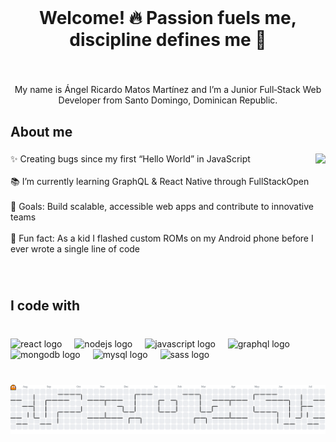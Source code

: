 <br clear="both">

<h1 align="center">Welcome! 🔥 Passion fuels me, discipline defines me 💪</h1>

###

<br clear="both">

<p align="center">My name is Ángel Ricardo Matos Martínez and I’m a Junior Full‑Stack Web Developer from Santo Domingo, Dominican Republic.</p>

###

<h2 align="left">About me</h2>

###

<img align="right" height="200" src="https://camo.githubusercontent.com/4f8ea7bf8c207c4af40185e1954741322b7bcdcebbeb8355f216d187fc61132f/68747470733a2f2f692e67697068792e636f6d2f6d656469612f76312e59326c6b505463354d4749334e6a45784f4735704e327430596a52684d47593063574a364d3355354e444a7a636e467061576335615770314e544d304f485a324d6d5a684d435a6c634431324d563970626e526c636d35686246396e61575a66596e6c666157516d593351395a772f3130355450546c467271615731472f67697068792e676966"  />

###

<p align="left">✨ Creating bugs since my first “Hello World” in JavaScript<br><br>📚 I’m currently learning GraphQL & React Native through FullStackOpen<br><br>🎯 Goals: Build scalable, accessible web apps and contribute to innovative teams<br><br>🎲 Fun fact: As a kid I flashed custom ROMs on my Android phone before I ever wrote a single line of code</p>

###

<br clear="both">

<h2 align="left">I code with</h2>

###

<br clear="both">

<div align="left">
  <img src="https://cdn.jsdelivr.net/gh/devicons/devicon/icons/react/react-original.svg" height="40" alt="react logo"  />
  <img width="12" />
  <img src="https://cdn.jsdelivr.net/gh/devicons/devicon/icons/nodejs/nodejs-original.svg" height="40" alt="nodejs logo"  />
  <img width="12" />
  <img src="https://cdn.jsdelivr.net/gh/devicons/devicon/icons/javascript/javascript-original.svg" height="40" alt="javascript logo"  />
  <img width="12" />
  <img src="https://cdn.jsdelivr.net/gh/devicons/devicon/icons/graphql/graphql-plain.svg" height="40" alt="graphql logo"  />
  <img width="12" />
  <img src="https://cdn.jsdelivr.net/gh/devicons/devicon/icons/mongodb/mongodb-original.svg" height="40" alt="mongodb logo"  />
  <img width="12" />
  <img src="https://cdn.jsdelivr.net/gh/devicons/devicon/icons/mysql/mysql-original.svg" height="40" alt="mysql logo"  />
  <img width="12" />
  <img src="https://cdn.jsdelivr.net/gh/devicons/devicon/icons/sass/sass-original.svg" height="40" alt="sass logo"  />
</div>

###

<br clear="both">

<picture>
  <source media="(prefers-color-scheme: dark)" srcset="https://raw.githubusercontent.com/Angelrmatoz/Angelrmatoz/output/pacman-contribution-graph-dark.svg">
  <source media="(prefers-color-scheme: light)" srcset="https://raw.githubusercontent.com/Angelrmatoz/Angelrmatoz/output/pacman-contribution-graph.svg">
  <img alt="pacman contribution graph" src="https://raw.githubusercontent.com/Angelrmatoz/Angelrmatoz/output/pacman-contribution-graph.svg">
</picture>

###
